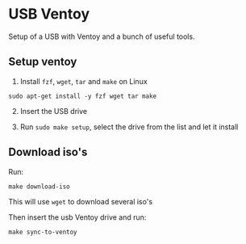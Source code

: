 # USB Ventoy

Setup of a USB with Ventoy and a bunch of useful tools.

## Setup ventoy

1. Install `fzf`, `wget`, `tar` and `make` on Linux

```
sudo apt-get install -y fzf wget tar make
```

2. Insert the USB drive

3. Run `sudo make setup`, select the drive from the list and let it install

## Download iso's

Run:

```
make download-iso
```

This will use `wget` to download several iso's

Then insert the usb Ventoy drive and run:

```
make sync-to-ventoy
```
